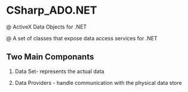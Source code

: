 # CSharp_ADO.NET

@ ActiveX Data Objects for .NET

@ A set of classes that expose data access services for .NET  

Two Main Componants 
---------------
1. Data Set- represents the actual data

2. Data Providers - handle communication with the physical data store


